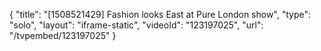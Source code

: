 {
    "title": "[1508521429] Fashion looks East at Pure London show",
    "type": "solo",
    "layout": "iframe-static",
    "videoId": "123197025",
    "url": "\/tvpembed\/123197025"
}
